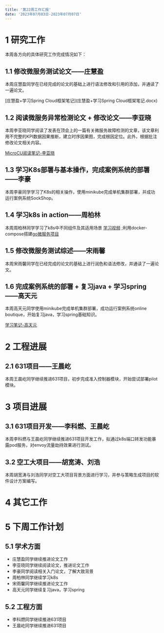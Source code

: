```yaml
---
title: '第22周工作汇报'
date: '2023年07月03日-2023年07月07日'
---
```


<!-- 只允许使用一级标题和二级标题 -->

# 1 研究工作

本周各方向的具体研究工作完成情况如下：

## 1.1 修改微服务测试论文——庄慧盈

本周庄慧盈同学在已经完成的论文的基础上进行语法修改和引用的添加，并通读了一遍论文。

<!-- 注意该超链接应该如何使用，不需要进行手动的编号，注意附件名不能有任何的空格 -->
[庄慧盈+学习Spring Cloud框架笔记](庄慧盈+学习Spring Cloud框架笔记.docx)

## 1.2 阅读微服务异常检测论文 + 修改论文——李亚晓

本周李亚晓同学阅读了发表在顶会上的一篇有关微服务故障检测的文章，该文章利用不完整的KPI数据因果推断，建立时序因果图，完成根因定位。此外，根据批注修改论文相关内容。

[MicroCU阅读笔记-李亚晓](MicroCU阅读笔记-李亚晓.docx)
## 1.3 学习K8s部署与基本操作，完成案例系统的部署——李豪
本周李豪同学学习了K8s的相关操作，使用minikube完成单机集群部署，并成功运行案例系统SockShop。

## 1.4 学习k8s in action——周柏林
本周周柏林同学学习了k8s中不同组件及其适用场景 [学习视频](https://www.bilibili.com/video/BV1cd4y1J7qE/?p=63&share_source=copy_web&vd_source=98078409e4d356d7d0145f10a813a027)
;利用docker-compose搭建[go微服务项目](https://github.com/nivin-studio/gonivinck)

## 1.5 修改微服务测试综述——宋雨馨

本周宋雨馨同学在已经完成的论文的基础上进行润色和语法修改，并通读了一遍论文。

## 1.6 完成案例系统的部署 + 复习java + 学习spring——高天元

本周高天元同学使用minikube完成单机集群部署，成功运行案例系统online boutique，开始复习java，学习spring基础知识。

[学习笔记-高天元](学习笔记-高天元.docx)

# 2 工程进展

## 2.1 631项目——王晨屹

本周王晨屹同学继续推进631项目，初步完成准入控制器模块，开始尝试部署pilot模块。

# 3 项目进展

## 3.1 631项目开发——李科燃、王晨屹

本周李科燃与王晨屹同学继续推进631项目开发工作，拟通过k8s端口转发功能暴露pod服务，对envoy流量劫持效果进行测试。
## 3.2 空工大项目——胡宽涛、刘浩
本周胡宽涛与刘浩同学对空工大项目背景方面进行学习，并参与策略生成项目的软件设计方案编写。

# 4 其它工作

# 5 下周工作计划

## 5.1 学术方面

+ 庄慧盈同学继续推进论文工作
+ 李亚晓同学继续阅读论文，推进论文工作
+ 李豪同学阅读相关入门论文，了解大致背景
+ 周柏林同学继续学习k8s
+ 宋雨馨同学继续推进论文工作
+ 高天元同学继续复习java，学习spring

## 5.2 工程方面

+ 李科燃同学继续推进631项目
+ 王晨屹同学继续推进631项目
